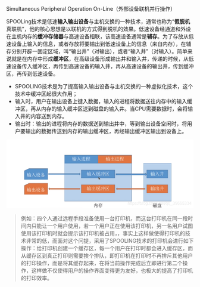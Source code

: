 Simultaneous Peripheral Operation On-Line（外部设备联机并行操作）

SPOOLing技术是低速**输入输出设备**与主机交换的一种技术，通常也称为“**假脱机**真联机”，他的核心思想是以联机的方式得到脱机的效果。低速设备经通道和外设在主机内存的**缓冲存储器**与高速设备相联，该高速设备通常是**辅存**。为了存放从低速设备上输入的信息，或者存放将要输出到低速设备上的信息（来自内存），在辅存分别开辟一固定区域，叫“输出井”（对输出），或者“输入井”（对输入）。简单来说就是在内存中形成**缓冲区**，在高级设备形成输出井和输入井，传递的时候，从低速设备传入缓冲区，再传到高速设备的输入井，再从高速设备的输出井，传到缓冲区，再传到低速设备。

- SPOOLING技术是为了提高输入输出设备与主机交换的一种虚拟化技术，这个技术中缓冲区起很大作用；
- 输入时，用户在输出设备上键入数据，输入的进程将数据送往内存中的输入缓冲区，再从内存的输入缓冲区送到磁盘的输入井。当CPU需要数据时，会将输入井的内容送到内存。
- 输出时：输出的进程将内存的数据送到输出井中，等到输出设备空闲时，将用户要输出的数据传送到内存的输出缓冲区，再经输出缓冲区输出到设备上。

![img](img/watermark,type_ZmFuZ3poZW5naGVpdGk,shadow_10,text_aHR0cHM6Ly9ibG9nLmNzZG4ubmV0L3FxXzM5NjY1MzM0,size_16,color_FFFFFF,t_70.png)

> 例如：四个人通过远程手段准备使用一台打印机，而这台打印机在同一段时间内只能让一个用户使用，若一个用户正在使用该打印机，另一名用户试图使用该打印机时就会提示该打印机被占用，，事实上这样做使得打印机的技术非常的低，而面对这个问提，采用了SPOOLING技术的打印机会进行如下操作：给打印机创建一个缓存区，每一个用户在打印时都会进入缓存区，而从缓存区到真正打印则需要挨个排队，即打印机在打印时不再排斥其他用户的打印操作，而是将其缓存起来，在将当前操作完成后立即进行第二个操作，这样做不仅使得用户的操作界面变得更为友好，也极大的提高了打印机的打印效率。